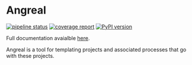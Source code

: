 # Angreal
[![pipeline status](https://gitlab.com/dylanbstorey/angreal/badges/master/pipeline.svg)](https://gitlab.com/dylanbstorey/angreal/commits/master)
[![coverage report](https://gitlab.com/dylanbstorey/angreal/badges/master/coverage.svg)](https://gitlab.com/dylanbstorey/angreal/commits/master)
[![PyPI version](https://badge.fury.io/py/angreal.svg)](https://badge.fury.io/py/angreal)

Full documentation avaialble [here](https://angreal.gitlab.io/angreal).

Angreal is a tool for templating projects and associated processes that go with these projects.